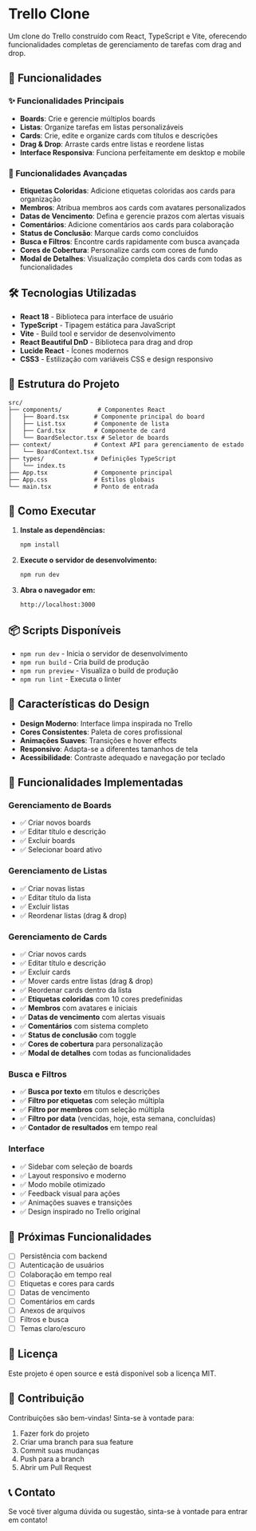 # Trello Clone

Um clone do Trello construído com React, TypeScript e Vite, oferecendo funcionalidades completas de gerenciamento de tarefas com drag and drop.

## 🚀 Funcionalidades

### ✨ Funcionalidades Principais
- **Boards**: Crie e gerencie múltiplos boards
- **Listas**: Organize tarefas em listas personalizáveis
- **Cards**: Crie, edite e organize cards com títulos e descrições
- **Drag & Drop**: Arraste cards entre listas e reordene listas
- **Interface Responsiva**: Funciona perfeitamente em desktop e mobile

### 🎯 Funcionalidades Avançadas
- **Etiquetas Coloridas**: Adicione etiquetas coloridas aos cards para organização
- **Membros**: Atribua membros aos cards com avatares personalizados
- **Datas de Vencimento**: Defina e gerencie prazos com alertas visuais
- **Comentários**: Adicione comentários aos cards para colaboração
- **Status de Conclusão**: Marque cards como concluídos
- **Busca e Filtros**: Encontre cards rapidamente com busca avançada
- **Cores de Cobertura**: Personalize cards com cores de fundo
- **Modal de Detalhes**: Visualização completa dos cards com todas as funcionalidades

## 🛠️ Tecnologias Utilizadas

- **React 18** - Biblioteca para interface de usuário
- **TypeScript** - Tipagem estática para JavaScript
- **Vite** - Build tool e servidor de desenvolvimento
- **React Beautiful DnD** - Biblioteca para drag and drop
- **Lucide React** - Ícones modernos
- **CSS3** - Estilização com variáveis CSS e design responsivo

## 📁 Estrutura do Projeto

```
src/
├── components/          # Componentes React
│   ├── Board.tsx       # Componente principal do board
│   ├── List.tsx        # Componente de lista
│   ├── Card.tsx        # Componente de card
│   └── BoardSelector.tsx # Seletor de boards
├── context/            # Context API para gerenciamento de estado
│   └── BoardContext.tsx
├── types/              # Definições TypeScript
│   └── index.ts
├── App.tsx             # Componente principal
├── App.css             # Estilos globais
└── main.tsx            # Ponto de entrada
```

## 🚀 Como Executar

1. **Instale as dependências:**
   ```bash
   npm install
   ```

2. **Execute o servidor de desenvolvimento:**
   ```bash
   npm run dev
   ```

3. **Abra o navegador em:**
   ```
   http://localhost:3000
   ```

## 📦 Scripts Disponíveis

- `npm run dev` - Inicia o servidor de desenvolvimento
- `npm run build` - Cria build de produção
- `npm run preview` - Visualiza o build de produção
- `npm run lint` - Executa o linter

## 🎨 Características do Design

- **Design Moderno**: Interface limpa inspirada no Trello
- **Cores Consistentes**: Paleta de cores profissional
- **Animações Suaves**: Transições e hover effects
- **Responsivo**: Adapta-se a diferentes tamanhos de tela
- **Acessibilidade**: Contraste adequado e navegação por teclado

## 🔧 Funcionalidades Implementadas

### Gerenciamento de Boards
- ✅ Criar novos boards
- ✅ Editar título e descrição
- ✅ Excluir boards
- ✅ Selecionar board ativo

### Gerenciamento de Listas
- ✅ Criar novas listas
- ✅ Editar título da lista
- ✅ Excluir listas
- ✅ Reordenar listas (drag & drop)

### Gerenciamento de Cards
- ✅ Criar novos cards
- ✅ Editar título e descrição
- ✅ Excluir cards
- ✅ Mover cards entre listas (drag & drop)
- ✅ Reordenar cards dentro da lista
- ✅ **Etiquetas coloridas** com 10 cores predefinidas
- ✅ **Membros** com avatares e iniciais
- ✅ **Datas de vencimento** com alertas visuais
- ✅ **Comentários** com sistema completo
- ✅ **Status de conclusão** com toggle
- ✅ **Cores de cobertura** para personalização
- ✅ **Modal de detalhes** com todas as funcionalidades

### Busca e Filtros
- ✅ **Busca por texto** em títulos e descrições
- ✅ **Filtro por etiquetas** com seleção múltipla
- ✅ **Filtro por membros** com seleção múltipla
- ✅ **Filtro por data** (vencidas, hoje, esta semana, concluídas)
- ✅ **Contador de resultados** em tempo real

### Interface
- ✅ Sidebar com seleção de boards
- ✅ Layout responsivo e moderno
- ✅ Modo mobile otimizado
- ✅ Feedback visual para ações
- ✅ Animações suaves e transições
- ✅ Design inspirado no Trello original

## 🚀 Próximas Funcionalidades

- [ ] Persistência com backend
- [ ] Autenticação de usuários
- [ ] Colaboração em tempo real
- [ ] Etiquetas e cores para cards
- [ ] Datas de vencimento
- [ ] Comentários em cards
- [ ] Anexos de arquivos
- [ ] Filtros e busca
- [ ] Temas claro/escuro

## 📝 Licença

Este projeto é open source e está disponível sob a licença MIT.

## 🤝 Contribuição

Contribuições são bem-vindas! Sinta-se à vontade para:

1. Fazer fork do projeto
2. Criar uma branch para sua feature
3. Commit suas mudanças
4. Push para a branch
5. Abrir um Pull Request

## 📞 Contato

Se você tiver alguma dúvida ou sugestão, sinta-se à vontade para entrar em contato!
